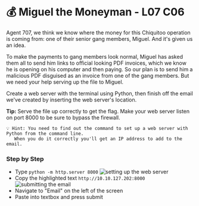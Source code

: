 # 💰 Miguel the Moneyman - L07 C06

Agent 707, we think we know where the money for this Chiquitoo operation is coming from: one of their senior gang members, Miguel. And it's given us an idea.

To make the payments to gang members look normal, Miguel has asked them all to send him links to official looking PDF invoices, which we know he is opening on his computer and then paying. So our plan is to send him a malicious PDF disguised as an invoice from one of the gang members. But we need your help serving up the file to Miguel.

Create a web server with the terminal using Python, then finish off the email we've created by inserting the web server's location.

**Tip:** Serve the file up correctly to get the flag. Make your web server listen on port 8000 to be sure to bypass the firewall.

```
💡 Hint: You need to find out the command to set up a web server with Python from the command line.
   When you do it correctly you'll get an IP address to add to the email.
```

### Step by Step

- Type `python -m http.server 8000`
![setting up the web server](/assets/miguelthemoneyman1.png)
- Copy the highlighted text `http://10.10.127.202:8000`
![submitting the email](/assets/miguelthemoneyman2.png)
- Navigate to "Email" on the left of the screen
- Paste into textbox and press submit

